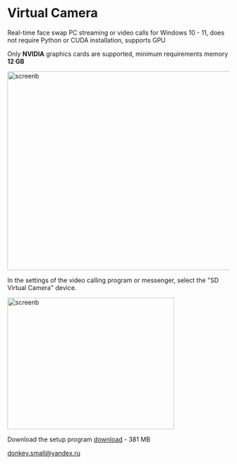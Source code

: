 # Virtual Camera
Real-time face swap PC streaming or video calls for Windows 10 - 11, does not require Python or CUDA installation, supports GPU

Only <b>NVIDIA</b> graphics cards are supported, minimum requirements memory <b>12 GB</b>

<img width="532" height="450" alt="screenb" src="https://github.com/user-attachments/assets/bfa15f38-6952-4c0e-8e71-d2ca1b580bd7" />

<b> </b>
 
In the settings of the video calling program or messenger, select the "SD Virtual Camera" device.

<img width="378" height="298" alt="screenb" src="https://github.com/user-attachments/assets/4c01a39d-62b3-4b13-b9c8-384263c74a08" />

<b> </b>

Download the setup program <a href="https://www.smalldonkey.net/vcamera_setup.exe">download</a> - 381 МB

donkey.small@yandex.ru
